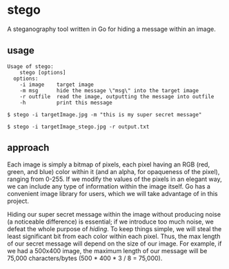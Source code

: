 # stego
A steganography tool written in Go for hiding a message within an image.

## usage
```
Usage of stego:
    stego [options]
  options:
    -i image    target image
    -m msg      hide the message \"msg\" into the target image
    -r outfile  read the image, outputting the message into outfile
    -h          print this message
```
```
$ stego -i targetImage.jpg -m "this is my super secret message"
```
```
$ stego -i targetImage_stego.jpg -r output.txt
```

## approach
Each image is simply a bitmap of pixels, each pixel having an RGB (red, green,
and blue) color within it (and an alpha, for opaqueness of the pixel), ranging
from 0-255. If we modify the values of the pixels in an elegant way, we can
include any type of information within the image itself. Go has a convenient 
image library for users, which we will take advantage of in this project. 

Hiding our super secret message within the image without producing noise (a
noticeable difference) is essential; if we introduce too much noise, we defeat 
the whole purpose of *hiding*. To keep things simple, we will steal the
least significant bit from each color within each pixel. Thus, the max length 
of our secret message will depend on the size of our image. For example, if we 
had a 500x400 image, the maximum length of our message will be 75,000
characters/bytes (500 * 400 * 3 / 8 = 75,000).

